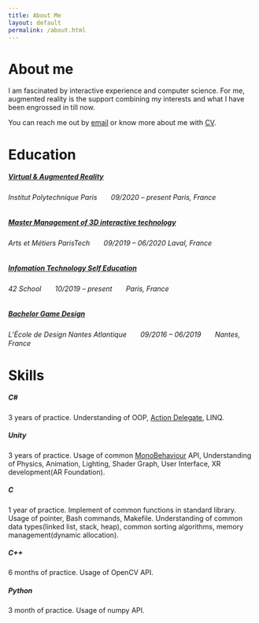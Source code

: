 ```yaml
---
title: About Me
layout: default 
permalink: /about.html
---
```


# About me

I am fascinated by interactive experience and computer science. For me, augmented reality is the support combining my interests and what I have been engrossed in till now.

You can reach me out by [email](mailto:zemin.xu@yahoo.com) or know more about me with [CV](https://raw.githubusercontent.com/zemin-xu/zemin-xu.github.io/master/assets/images/cv_XU_Zemin.pdf).



# Education

##### [Virtual & Augmented Reality](https://artsetmetiers.fr/fr/node/871)

###### *Institut Polytechnique Paris*　　09/2020 – present Paris, France

##### [Master Management of 3D interactive technology](https://artsetmetiers.fr/fr/node/871)

###### *Arts et Métiers ParisTech*　　09/2019 – 06/2020 Laval, France

##### [Infomation Technology Self Education](https://www.42.us.org/innovation/program-design/)

###### *42 School*　　10/2019 – present　　Paris, France

##### [Bachelor Game Design](https://www.lecolededesign.com/formations/orientation/annee-2-et-3-game-design-90)

###### *L’École de Design Nantes Atlantique*　　09/2016 – 06/2019　　Nantes, France



# Skills

##### C#

3 years of practice. Understanding of OOP, [Action Delegate](https://docs.microsoft.com/en-us/dotnet/api/system.action?view=netcore-3.1), LINQ.

##### Unity

3 years of practice. Usage of common [MonoBehaviour](https://docs.unity3d.com/ScriptReference/MonoBehaviour.html) API, Understanding of Physics, Animation, Lighting, Shader Graph, User Interface, XR development(AR Foundation).

##### C

1 year of practice. Implement of common functions in standard library. Usage of pointer, Bash commands, Makefile. Understanding of common data types(linked list, stack, heap), common sorting algorithms, memory management(dynamic allocation).

##### C++

6 months of practice. Usage of OpenCV API.

##### Python

3 month of practice. Usage of numpy API.
